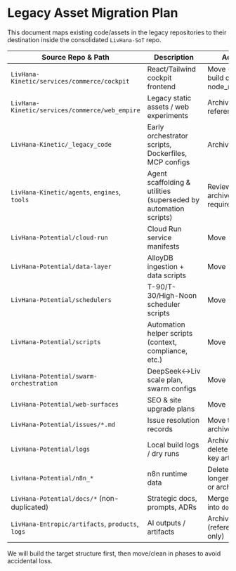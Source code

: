 <!--
Optimized: 2025-10-03
RPM: 3.6.0.6.ops-technology-ship-status-documentation
Session: Dual-AI Collaboration - Sonnet Docs Sweep
-->
# Legacy Asset Migration Plan

This document maps existing code/assets in the legacy repositories to their destination inside the consolidated `LivHana-SoT` repo.

| Source Repo & Path | Description | Action | Destination in SoT |
|--------------------|-------------|--------|--------------------|
| `LivHana-Kinetic/services/commerce/cockpit` | React/Tailwind cockpit frontend | Move (without build outputs / node_modules) | `frontend/vibe-cockpit/` |
| `LivHana-Kinetic/services/commerce/web_empire` | Legacy static assets / web experiments | Archive for reference | `legacy/kinetic/web_empire/` |
| `LivHana-Kinetic/_legacy_code` | Early orchestrator scripts, Dockerfiles, MCP configs | Archive | `legacy/kinetic/_legacy_code/` |
| `LivHana-Kinetic/agents`, `engines`, `tools` | Agent scaffolding & utilities (superseded by automation scripts) | Review; archive unless required | `legacy/kinetic/{agents,engines,tools}/` |
| `LivHana-Potential/cloud-run` | Cloud Run service manifests | Move | `infra/cloud-run/` |
| `LivHana-Potential/data-layer` | AlloyDB ingestion + data scripts | Move | `automation/data-pipelines/` |
| `LivHana-Potential/schedulers` | T-90/T-30/High-Noon scheduler scripts | Move | `automation/schedulers/` |
| `LivHana-Potential/scripts` | Automation helper scripts (context, compliance, etc.) | Move | `automation/scripts/` |
| `LivHana-Potential/swarm-orchestration` | DeepSeek↔Liv scale plan, swarm configs | Move | `automation/swarm/` |
| `LivHana-Potential/web-surfaces` | SEO & site upgrade plans | Move | `docs/web-surfaces/` |
| `LivHana-Potential/issues/*.md` | Issue resolution records | Move to docs archive | `docs/ARCHIVE/issues/` |
| `LivHana-Potential/logs` | Local build logs / dry runs | Archive or delete (keep key artifacts) | `legacy/potential/logs/` |
| `LivHana-Potential/n8n_*` | n8n runtime data | Delete (if no longer needed) or archive | `legacy/potential/n8n/` |
| `LivHana-Potential/docs/*` (non-duplicated) | Strategic docs, prompts, ADRs | Merge/dedupe into `docs/` | `docs/` |
| `LivHana-Entropic/artifacts`, `products`, `logs` | AI outputs / artifacts | Archive (reference only) | `legacy/entropic/` |

We will build the target structure first, then move/clean in phases to avoid accidental loss.

<!-- Last verified: 2025-10-02 -->

<!-- Optimized: 2025-10-02 -->

<!-- Last updated: 2025-10-02 -->

<!-- Last optimized: 2025-10-02 -->
